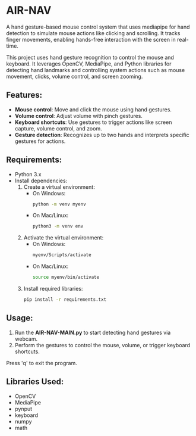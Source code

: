 # AIR-NAV
A hand gesture-based mouse control system that uses mediapipe for hand detection to simulate mouse actions like clicking and scrolling. It tracks finger movements, enabling hands-free interaction with the screen in real-time.

This project uses hand gesture recognition to control the mouse and keyboard. It leverages OpenCV, MediaPipe, and Python libraries for detecting hand landmarks and controlling system actions such as mouse movement, clicks, volume control, and screen zooming.

## Features:
- **Mouse control**: Move and click the mouse using hand gestures.
- **Volume control**: Adjust volume with pinch gestures.
- **Keyboard shortcuts**: Use gestures to trigger actions like screen capture, volume control, and zoom.
- **Gesture detection**: Recognizes up to two hands and interprets specific gestures for actions.

## Requirements:
- Python 3.x
- Install dependencies:
  1. Create a virtual environment:
     - On Windows:
       ```bash
       python -m venv myenv
       ```
     - On Mac/Linux:
       ```bash
       python3 -m venv env
       ```
  2. Activate the virtual environment:
     - On Windows:
       ```bash
       myenv/Scripts/activate
       ```
     - On Mac/Linux:
       ```bash
       source myenv/bin/activate
       ```
  3. Install required libraries:
     ```bash
     pip install -r requirements.txt
     ```

## Usage:
1. Run the **AIR-NAV-MAIN.py** to start detecting hand gestures via webcam.
2. Perform the gestures to control the mouse, volume, or trigger keyboard shortcuts.

Press 'q' to exit the program.

## Libraries Used:
- OpenCV
- MediaPipe
- pynput
- keyboard
- numpy
- math

